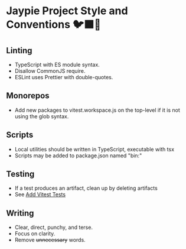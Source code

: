 # Jaypie Project Style and Conventions 🐦‍⬛📙

## Linting

* TypeScript with ES module syntax.
* Disallow CommonJS require.
* ESLint uses Prettier with double-quotes.

## Monorepos

* Add new packages to vitest.workspace.js on the top-level if it is not using the glob syntax.

## Scripts

* Local utilities should be written in TypeScript, executable with tsx
* Scripts may be added to package.json named "bin:<utility>"

## Testing

* If a test produces an artifact, clean up by deleting artifacts
* See [Add Vitest Tests](./Add_Vitest_Tests.md)

## Writing

* Clear, direct, punchy, and terse.
* Focus on clarity.
* Remove ~~unnecessary~~ words.
